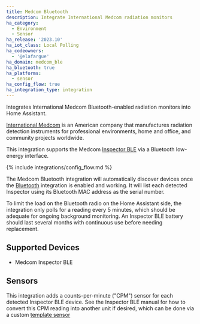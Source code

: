```yaml
---
title: Medcom Bluetooth
description: Integrate International Medcom radiation monitors
ha_category:
  - Environment
  - Sensor
ha_release: '2023.10'
ha_iot_class: Local Polling
ha_codeowners:
  - '@elafargue'
ha_domain: medcom_ble
ha_bluetooth: true
ha_platforms:
  - sensor
ha_config_flow: true
ha_integration_type: integration
---
```


Integrates International Medcom Bluetooth-enabled radiation monitors into Home Assistant.

[International Medcom](https://medcom.com/) is an American company that manufactures radiation detection instruments for professional environments, home and office, and community projects worldwide.

This integration supports the Medcom [Inspector BLE](https://medcom.com/product/inspector-ble/) via a Bluetooth low-energy interface.

{% include integrations/config_flow.md %}

The Medcom Bluetooth integration will automatically discover devices once the [Bluetooth](integrations/bluetooth) integration is enabled and working. It will list each detected Inspector using its Bluetooth MAC address as the serial number.

To limit the load on the Bluetooth radio on the Home Assistant side, the integration only polls for a reading every 5 minutes, which should be adequate for ongoing background monitoring. An Inspector BLE battery should last several months with continuous use before needing replacement.

## Supported Devices

- Medcom Inspector BLE

## Sensors

This integration adds a counts-per-minute ("CPM") sensor for each detected Inspector BLE device. See the Inspector BLE manual for how to convert this CPM reading into another unit if desired, which can be done via a custom [template sensor](integrations/template)
